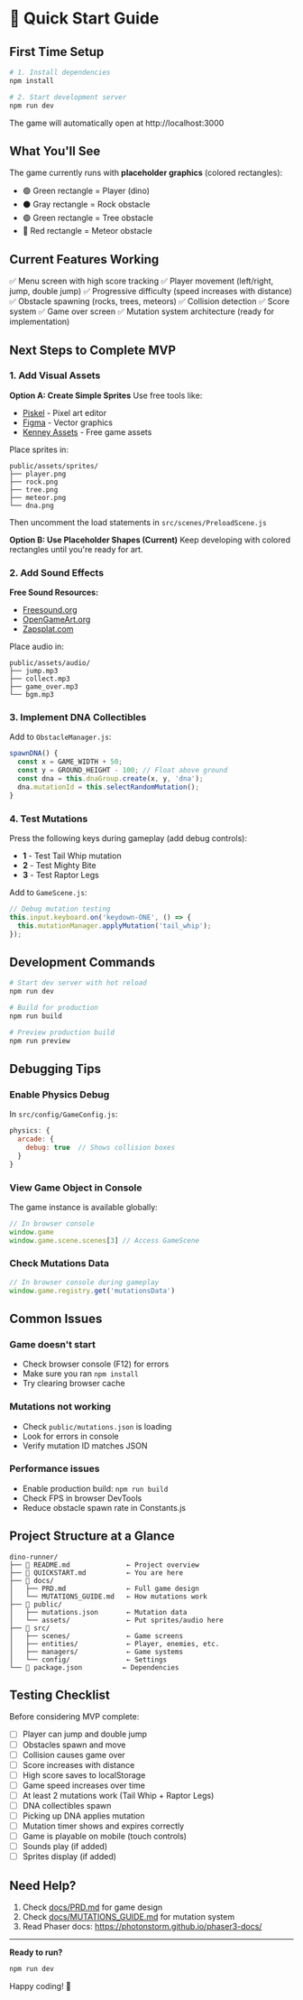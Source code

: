# 🚀 Quick Start Guide

## First Time Setup

```bash
# 1. Install dependencies
npm install

# 2. Start development server
npm run dev
```

The game will automatically open at http://localhost:3000

## What You'll See

The game currently runs with **placeholder graphics** (colored rectangles):
- 🟢 Green rectangle = Player (dino)
- ⚫ Gray rectangle = Rock obstacle
- 🟢 Green rectangle = Tree obstacle
- 🔴 Red rectangle = Meteor obstacle

## Current Features Working

✅ Menu screen with high score tracking
✅ Player movement (left/right, jump, double jump)
✅ Progressive difficulty (speed increases with distance)
✅ Obstacle spawning (rocks, trees, meteors)
✅ Collision detection
✅ Score system
✅ Game over screen
✅ Mutation system architecture (ready for implementation)

## Next Steps to Complete MVP

### 1. Add Visual Assets

**Option A: Create Simple Sprites**
Use free tools like:
- [Piskel](https://www.piskelapp.com/) - Pixel art editor
- [Figma](https://www.figma.com/) - Vector graphics
- [Kenney Assets](https://kenney.nl/assets) - Free game assets

Place sprites in:
```
public/assets/sprites/
├── player.png
├── rock.png
├── tree.png
├── meteor.png
└── dna.png
```

Then uncomment the load statements in `src/scenes/PreloadScene.js`

**Option B: Use Placeholder Shapes (Current)**
Keep developing with colored rectangles until you're ready for art.

### 2. Add Sound Effects

**Free Sound Resources:**
- [Freesound.org](https://freesound.org/)
- [OpenGameArt.org](https://opengameart.org/)
- [Zapsplat.com](https://www.zapsplat.com/)

Place audio in:
```
public/assets/audio/
├── jump.mp3
├── collect.mp3
├── game_over.mp3
└── bgm.mp3
```

### 3. Implement DNA Collectibles

Add to `ObstacleManager.js`:
```javascript
spawnDNA() {
  const x = GAME_WIDTH + 50;
  const y = GROUND_HEIGHT - 100; // Float above ground
  const dna = this.dnaGroup.create(x, y, 'dna');
  dna.mutationId = this.selectRandomMutation();
}
```

### 4. Test Mutations

Press the following keys during gameplay (add debug controls):
- **1** - Test Tail Whip mutation
- **2** - Test Mighty Bite
- **3** - Test Raptor Legs

Add to `GameScene.js`:
```javascript
// Debug mutation testing
this.input.keyboard.on('keydown-ONE', () => {
  this.mutationManager.applyMutation('tail_whip');
});
```

## Development Commands

```bash
# Start dev server with hot reload
npm run dev

# Build for production
npm run build

# Preview production build
npm run preview
```

## Debugging Tips

### Enable Physics Debug
In `src/config/GameConfig.js`:
```javascript
physics: {
  arcade: {
    debug: true  // Shows collision boxes
  }
}
```

### View Game Object in Console
The game instance is available globally:
```javascript
// In browser console
window.game
window.game.scene.scenes[3] // Access GameScene
```

### Check Mutations Data
```javascript
// In browser console during gameplay
window.game.registry.get('mutationsData')
```

## Common Issues

### Game doesn't start
- Check browser console (F12) for errors
- Make sure you ran `npm install`
- Try clearing browser cache

### Mutations not working
- Check `public/mutations.json` is loading
- Look for errors in console
- Verify mutation ID matches JSON

### Performance issues
- Enable production build: `npm run build`
- Check FPS in browser DevTools
- Reduce obstacle spawn rate in Constants.js

## Project Structure at a Glance

```
dino-runner/
├── 📄 README.md              ← Project overview
├── 📄 QUICKSTART.md          ← You are here
├── 📁 docs/
│   ├── PRD.md               ← Full game design
│   └── MUTATIONS_GUIDE.md   ← How mutations work
├── 📁 public/
│   ├── mutations.json       ← Mutation data
│   └── assets/              ← Put sprites/audio here
├── 📁 src/
│   ├── scenes/              ← Game screens
│   ├── entities/            ← Player, enemies, etc.
│   ├── managers/            ← Game systems
│   └── config/              ← Settings
└── 📄 package.json          ← Dependencies
```

## Testing Checklist

Before considering MVP complete:

- [ ] Player can jump and double jump
- [ ] Obstacles spawn and move
- [ ] Collision causes game over
- [ ] Score increases with distance
- [ ] High score saves to localStorage
- [ ] Game speed increases over time
- [ ] At least 2 mutations work (Tail Whip + Raptor Legs)
- [ ] DNA collectibles spawn
- [ ] Picking up DNA applies mutation
- [ ] Mutation timer shows and expires correctly
- [ ] Game is playable on mobile (touch controls)
- [ ] Sounds play (if added)
- [ ] Sprites display (if added)

## Need Help?

1. Check [docs/PRD.md](docs/PRD.md) for game design
2. Check [docs/MUTATIONS_GUIDE.md](docs/MUTATIONS_GUIDE.md) for mutation system
3. Read Phaser docs: https://photonstorm.github.io/phaser3-docs/

---

**Ready to run?**

```bash
npm run dev
```

Happy coding! 🦖
